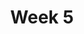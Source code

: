 ---
title: Week 5
days:
  - date: 2025-09-22
    events:
      "**Lecture 11**{: .label .label-lec} [Introduction to Probability](https://ph142-ucb.github.io/fa25/src/lec/Ch09_Intro-probability.html) [(Recording)](https://kaf.berkeley.edu/media/t/1_79y9q7vp/354120542) ": 
        "Ch. 9"

  - date: 2025-09-24
    events:
      "**Lecture 12**{: .label .label-lec} [General Rules of Probability](https://ph142-ucb.github.io/fa25/src/lec/Lec-12_More-probability.pptx) [(Recording)](https://kaf.berkeley.edu/media/t/1_81jh0iss/354120542) ":
        "Ch. 10"
      "**Lab**{: .label .label-lab} Midterm 1 Review Session ":
      
  - date: 2025-09-26
    events:
      "**Lecture 13**{: .label .label-lec} [General Rules of Probability cont.](https://ph142-ucb.github.io/fa25/src/lec/Lec13_moreProbSlides.pdf)[(annotated slides)](https://ph142-ucb.github.io/fa25/src/lec/Lec13_moreProbNotes.pdf) [(supplemental)](https://ph142-ucb.github.io/fa25/src/lec/Lec13_SupplementalMatProbRules.pdf) [(Recording)](https://kaf.berkeley.edu/media/t/1_ai4ef67k/354120542)":
      "**Quiz 4**{: .label .label-quiz} Due 11:59pm [on Gradescope](https://www.gradescope.com/courses/833518)":
---